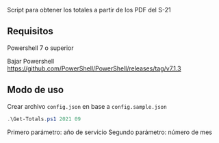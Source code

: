 Script para obtener los totales a partir de los PDF del S-21 

## Requisitos

Powershell 7 o superior

Bajar Powershell https://github.com/PowerShell/PowerShell/releases/tag/v7.1.3

## Modo de uso 

Crear archivo `config.json` en base a `config.sample.json`

```powershell 
.\Get-Totals.ps1 2021 09 
```

Primero parámetro: año de servicio
Segundo parámetro: número de mes
